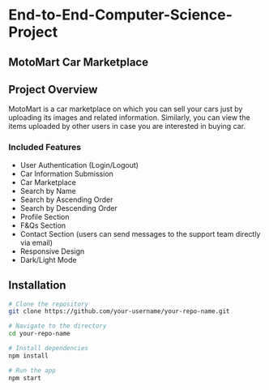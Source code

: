 # End-to-End-Computer-Science-Project

## MotoMart Car Marketplace

## Project Overview
MotoMart is a car marketplace on which you can sell your cars just by uploading its images and related information. Similarly, you can view the items uploaded by other users in case you are interested in buying car.

### Included Features
- User Authentication (Login/Logout)
- Car Information Submission
- Car Marketplace
- Search by Name
- Search by Ascending Order
- Search by Descending Order
- Profile Section
- F&Qs Section
- Contact Section (users can send messages to the support team directly via email)
- Responsive Design
- Dark/Light Mode

## Installation

```bash
# Clone the repository
git clone https://github.com/your-username/your-repo-name.git

# Navigate to the directory
cd your-repo-name

# Install dependencies
npm install

# Run the app
npm start
